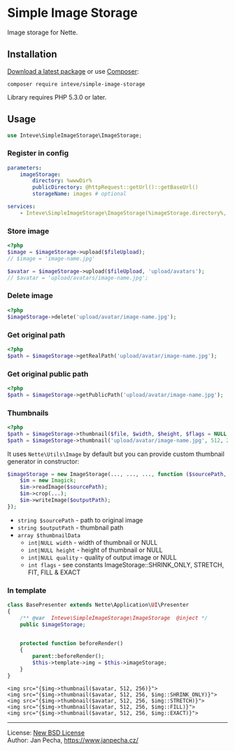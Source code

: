 
# Simple Image Storage

Image storage for Nette.


## Installation

[Download a latest package](https://github.com/inteve/simple-image-storage/releases) or use [Composer](http://getcomposer.org/):

```
composer require inteve/simple-image-storage
```

Library requires PHP 5.3.0 or later.


## Usage

``` php
use Inteve\SimpleImageStorage\ImageStorage;
```


### Register in config

``` yaml
parameters:
	imageStorage:
		directory: %wwwDir%
		publicDirectory: @httpRequest::getUrl()::getBaseUrl()
		storageName: images # optional

services:
	- Inteve\SimpleImageStorage\ImageStorage(%imageStorage.directory%, %imageStorage.publicDirectory%, %imageStorage.storageName%)
```


### Store image

``` php
<?php
$image = $imageStorage->upload($fileUpload);
// $image = 'image-name.jpg'

$avatar = $imageStorage->upload($fileUpload, 'upload/avatars');
// $avatar = 'upload/avatars/image-name.jpg';
```


### Delete image

``` php
<?php
$imageStorage->delete('upload/avatar/image-name.jpg');
```


### Get original path

``` php
<?php
$path = $imageStorage->getRealPath('upload/avatar/image-name.jpg');
```


### Get original public path

``` php
<?php
$path = $imageStorage->getPublicPath('upload/avatar/image-name.jpg');
```


### Thumbnails

``` php
<?php
$path = $imageStorage->thumbnail($file, $width, $height, $flags = NULL, $quality = NULL);
$path = $imageStorage->thumbnail('upload/avatar/image-name.jpg', 512, 256);
```

It uses `Nette\Utils\Image` by default but you can provide custom thumbnail generator in constructor:

``` php
$imageStorage = new ImageStorage(..., ..., ..., function ($sourcePath, $outputPath, array $thumbnailData) {
	$im = new Imagick;
	$im->readImage($sourcePath);
	$im->crop(...);
	$im->writeImage($outputPath);
});
```

* `string $sourcePath` - path to original image
* `string $outputPath` - thumbnail path
* `array $thumbnailData`
	* `int|NULL width` - width of thumbnail or NULL
	* `int|NULL height` - height of thumbnail or NULL
	* `int|NULL quality` - quality of output image or NULL
	* `int flags` - see constants ImageStorage::SHRINK_ONLY, STRETCH, FIT, FILL & EXACT


### In template

``` php
class BasePresenter extends Nette\Application\UI\Presenter
{
	/** @var  Inteve\SimpleImageStorage\ImageStorage  @inject */
	public $imageStorage;


	protected function beforeRender()
	{
		parent::beforeRender();
		$this->template->img = $this->imageStorage;
	}
}
```

``` smarty
<img src="{$img->thumbnail($avatar, 512, 256)}">
<img src="{$img->thumbnail($avatar, 512, 256, $img::SHRINK_ONLY)}">
<img src="{$img->thumbnail($avatar, 512, 256, $img::STRETCH)}">
<img src="{$img->thumbnail($avatar, 512, 256, $img::FILL)}">
<img src="{$img->thumbnail($avatar, 512, 256, $img::EXACT)}">
```

------------------------------

License: [New BSD License](license.md)
<br>Author: Jan Pecha, https://www.janpecha.cz/
